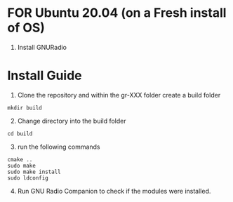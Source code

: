 # FOR Ubuntu 20.04 (on a Fresh install of OS)


1. Install GNURadio

# Install Guide

1. Clone the repository and within the gr-XXX folder create a build folder

`mkdir build`

2. Change directory into the build folder

`cd build`


3. run the following commands

```
cmake ..
sudo make
sudo make install
sudo ldconfig
```

4. Run GNU Radio Companion to check if the modules were installed. 
